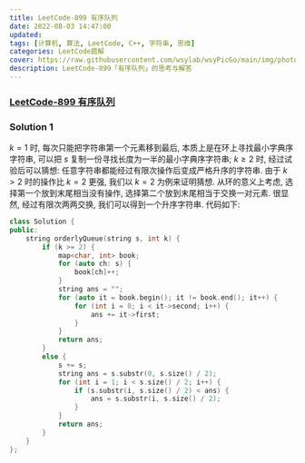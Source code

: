 ```yaml
---
title: LeetCode-899 有序队列 
date: 2022-08-03 14:47:00
updated:
tags: [计算机, 算法, LeetCode, C++, 字符串, 思维]
categories: LeetCode题解
cover: https://raw.githubusercontent.com/wsylab/wsyPicGo/main/img/photo-1541913299-273fd84d10c4
description: LeetCode-899「有序队列」的思考与解答
---
```

### [LeetCode-899 有序队列](https://leetcode.cn/problems/orderly-queue/)

### Solution 1
$k = 1$ 时, 每次只能把字符串第一个元素移到最后, 本质上是在环上寻找最小字典序字符串, 可以把 $s$ 复制一份寻找长度为一半的最小字典序字符串;
$k \geq 2$ 时, 经过试验后可以猜想: 任意字符串都能经过有限次操作后变成严格升序的字符串. 由于 $k > 2$ 时的操作比 $k = 2$ 更强, 我们以 $k = 2$ 为例来证明猜想. 从环的意义上考虑, 选择第一个放到末尾相当没有操作, 选择第二个放到末尾相当于交换一对元素. 很显然, 经过有限次两两交换, 我们可以得到一个升序字符串.
代码如下:
```C++
class Solution {
public:
    string orderlyQueue(string s, int k) {
        if (k >= 2) {
            map<char, int> book;
            for (auto ch: s) {
                book[ch]++;
            }
            string ans = "";
            for (auto it = book.begin(); it != book.end(); it++) {
                for (int i = 0; i < it->second; i++) {
                    ans += it->first;
                }
            }
            return ans;
        }
        else {
            s += s;
            string ans = s.substr(0, s.size() / 2);
            for (int i = 1; i < s.size() / 2; i++) {
                if (s.substr(i, s.size() / 2) < ans) {
                    ans = s.substr(i, s.size() / 2);
                }
            }
            return ans;
        }
    }
};
```